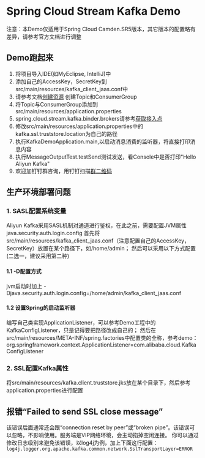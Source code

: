 Spring Cloud Stream Kafka Demo
==========
注意：本Demo仅适用于Spring Cloud Camden.SR5版本，其它版本的配置略有差异，请参考官方文档进行调整
## Demo跑起来
1. 将项目导入IDE(如MyEclipse, IntelliJ)中
2. 添加自己的AccessKey，SecretKey到src/main/resources/kafka_client_jaas.conf中
3. 请参考文档[创建资源](https://help.aliyun.com/document_detail/68328.html?spm=a2c4g.11186623.6.549.xvKAt6) 创建Topic和ConsumerGroup
4. 将Topic与ConsumerGroup添加到src/main/resources/application.properties
5. spring.cloud.stream.kafka.binder.brokers请参考[获取接入点](https://help.aliyun.com/document_detail/68342.html?spm=a2c4g.11186623.6.554.X2a7Ga)
6. 修改src/main/resources/application.properties中的kafka.ssl.truststore.location为自己的路径
7. 执行KafkaDemoApplication.main,以启动消息消费的监听器，将直接打印消息内容
8. 执行MessageOutputTest.testSend测试发送，看Console中是否打印"Hello Aliyun Kafka"
9. 欢迎加钉钉群咨询，用钉钉扫描[群二维码](http://img3.tbcdn.cn/5476e8b07b923/TB1HEQgQpXXXXbdXVXXXXXXXXXX) 

## 生产环境部署问题
### 1. SASL配置系统变量
Aliyun Kafka采用SASL机制对通道进行鉴权，在此之前，需要配置JVM属性java.security.auth.login.config
首先将src/main/resources/kafka_client_jaas.conf（注意配置自己的AccessKey，SecretKey）放置在某个路径下，如/home/admin；
然后可以采用以下方式配置(二选一，建议采用第二种)
#### 1.1 -D配置方式
jvm启动时加上 -Djava.security.auth.login.config=/home/admin/kafka_client_jaas.conf
#### 1.2 设置Spring的启动监听器
编写自己类实现ApplicationListener，可以参考Demo工程中的KafkaConfigListener，只是记得要把路径改成自己的；
然后在src/main/resources/META-INF/spring.factories中配置类的全称，参考demo：
org.springframework.context.ApplicationListener=com.alibaba.cloud.KafkaConfigListener
### 2. SSL配置Kafka属性
将src/main/resources/kafka.client.truststore.jks放在某个目录下，然后参考
application.properties进行配置

## 报错“Failed to send SSL close message”
该错误后面通常还会跟“connection reset by peer”或“broken pipe”。该错误可以忽略，不影响使用。服务端是VIP网络环境，会主动掐掉空闲连接。
你可以通过修改日志级别来避免该错误，以log4j为例，加上下面这行配置：
`log4j.logger.org.apache.kafka.common.network.SslTransportLayer=ERROR`


